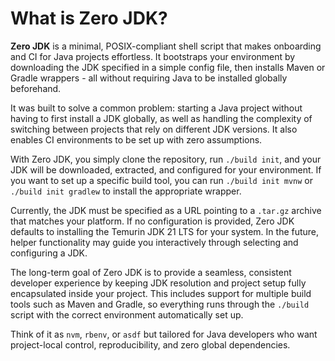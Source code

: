 # What is Zero JDK?

**Zero JDK** is a minimal, POSIX-compliant shell script that makes onboarding and CI for Java projects effortless. It bootstraps your environment by downloading the JDK specified in a simple config file, then installs Maven or Gradle wrappers - all without requiring Java to be installed globally beforehand.

It was built to solve a common problem: starting a Java project without having to first install a JDK globally, as well as handling the complexity of switching between projects that rely on different JDK versions. It also enables CI environments to be set up with zero assumptions.

With Zero JDK, you simply clone the repository, run `./build init`, and your JDK will be downloaded, extracted, and configured for your environment. If you want to set up a specific build tool, you can run `./build init mvnw` or `./build init gradlew` to install the appropriate wrapper.

Currently, the JDK must be specified as a URL pointing to a `.tar.gz` archive that matches your platform. If no configuration is provided, Zero JDK defaults to installing the Temurin JDK 21 LTS for your system. In the future, helper functionality may guide you interactively through selecting and configuring a JDK.

The long-term goal of Zero JDK is to provide a seamless, consistent developer experience by keeping JDK resolution and project setup fully encapsulated inside your project. This includes support for multiple build tools such as Maven and Gradle, so everything runs through the `./build` script with the correct environment automatically set up.

Think of it as `nvm`, `rbenv`, or `asdf` but tailored for Java developers who want project-local control, reproducibility, and zero global dependencies.
